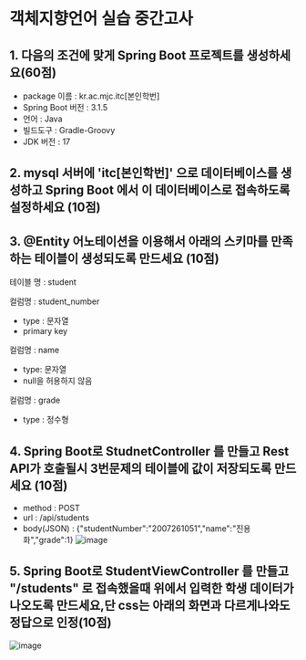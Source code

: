 # 객체지향언어 실습 중간고사

## 1. 다음의 조건에 맞게 Spring Boot 프로젝트를 생성하세요(60점)
- package 이름 : kr.ac.mjc.itc[본인학번]
- Spring Boot 버전 : 3.1.5
- 언어 : Java
- 빌드도구 : Gradle-Groovy
- JDK 버전 : 17

  
## 2. mysql 서버에 'itc[본인학번]' 으로 데이터베이스를 생성하고 Spring Boot 에서 이 데이터베이스로 접속하도록 설정하세요 (10점)

## 3. @Entity 어노테이션을 이용해서 아래의 스키마를 만족하는 테이블이 생성되도록 만드세요 (10점)
테이블 명 : student

컬럼명 : student_number
- type : 문자열
- primary key

컬럼명 : name
- type: 문자열
- null을 허용하지 않음

컬럼명 : grade
- type : 정수형



## 4. Spring Boot로 StudnetController 를 만들고 Rest API가 호출될시 3번문제의 테이블에 값이 저장되도록 만드세요 (10점)
- method : POST
- url : /api/students
- body(JSON) : {"studentNumber":"2007261051","name":"진용화","grade":1}
![image](https://github.com/JinYongHwa/sprintboot-midterm1/assets/21700482/65c4a732-2088-44e6-915b-88203f7c5df3)


## 5. Spring Boot로 StudentViewController 를 만들고 "/students" 로 접속했을때  위에서 입력한 학생 데이터가 나오도록 만드세요,단 css는 아래의 화면과 다르게나와도 정답으로 인정(10점)
![image](https://github.com/JinYongHwa/sprintboot-midterm1/assets/21700482/1c2e5e12-2ee7-4c2c-b599-9b7d4e009693)

